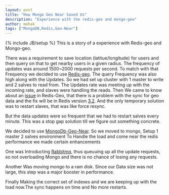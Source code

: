 ```yaml
---
layout: post
title: "How Mongo Geo Near Saved Us"
description: "Experience with the redis-geo and mongo-geo"
author: mehak
tags: ["MongoDB,Redis,Geo-Near"]
---
```

{% include JB/setup %}
This is a story of a experience with Redis-geo and Mongo-geo.

There was a requirement to save location (latitue/longitude) for users and then query on that to get nearby users in a given radius.
The frequency of updates was around 1500~2000 requests per second.
To match with that Frequency we decided to use [Redis-geo](http://redis.io/commands#geo).
The query Frequency was also high along with the Updates. So we had set up cluster with 1 master to write and 2 salves to read from.
The Updates rate was meeting up with the incoming rate, and slaves were handling the reads.
Then We came to know about an [issue](https://groups.google.com/forum/#!topic/redis-db/w6zcOzVtPXg) in Redis-Geo,
that there is a problem with the sync for geo data and the fix will be in Redis version [3.2](http://antirez.com/news/89).
And the only temporary solution was to restart slaves, that was like force resync.

But the data updates were so frequent that we had to restart salves every minute. This was a stop gap solution till we figure out something concrete.

We decided to use [MongoDb-Geo-Near](http://docs.mongodb.org/manual/reference/command/geoNear/).
So we moved to mongo, Setup 1 master 2 salves environment To Handle the load and come near the redis performance we made certain enhancements

One was Introducting [Rabbitmq](http://www.rabbitmq.com), thus queuuing up all the update requests, so not overloading Mongo and there is no chance of losing any requests.

Another Was moving mongo to a ram disk. Since our Data size was not large, this step was a major booster in performance.

Finally Making the correct set of indexes and we are keeping up with the load now.The sync happens on time  and No more restarts.
